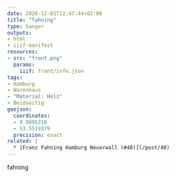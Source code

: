 ```yaml
---
date: 2026-12-01T12:47:44+02:00
title: "fahning"
type: hanger
outputs:
- html
- iiif-manifest
resources:
- src: "front.png"
  params:
    iiif: front/info.json
tags:
- Hamburg
- Warenhaus
- "Material: Holz"
- Beidseitig
geojson:
  coordinates:
  - 9.9896316
  - 53.5519379
  precision: exact
related: |
  * [Franz Fahning Hamburg Neuerwall (#48)](/post/48)
---
```

fahning
